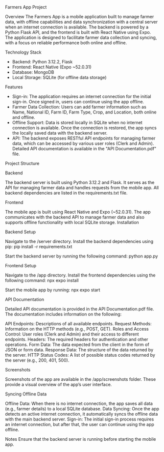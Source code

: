 Farmers App Project

Overview
The Farmers App is a mobile application built to manage farmer data, with offline capabilities and data synchronization with a central server when an internet connection is available. The backend is powered by a Python Flask API, and the frontend is built with React Native using Expo. The application is designed to facilitate farmer data collection and syncing, with a focus on reliable performance both online and offline.


Technology Stack
- Backend: Python 3.12.2, Flask
- Frontend: React Native (Expo ~52.0.31)
- Database: MongoDB
- Local Storage: SQLite (for offline data storage)


Features
- Sign-in: The application requires an internet connection for the initial sign-in. Once signed in, users can continue using the app offline.
- Farmer Data Collection: Users can add farmer information such as Name, National ID, Farm ID, Farm Type, Crop, and Location, both online and offline.
- Offline Support: Data is stored locally in SQLite when no internet connection is available. Once the connection is restored, the app syncs the locally saved data with the backend server.
- API: The backend exposes RESTful API endpoints for managing farmer data, which can be accessed by various user roles (Clerk and Admin). Detailed API documentation is available in the "API Documentation.pdf" file.



Project Structure


Backend

The backend server is built using Python 3.12.2 and Flask. It serves as the API for managing farmer data and handles requests from the mobile app. All backend dependencies are listed in the requirements.txt file.


Frontend

The mobile app is built using React Native and Expo (~52.0.31). The app communicates with the backend API to manage farmer data and also supports offline functionality with local SQLite storage.
Installation


Backend Setup

Navigate to the /server directory.
Install the backend dependencies using pip:
pip install -r requirements.txt

Start the backend server by running the following command:
python app.py

Frontend Setup

Navigate to the /app directory.
Install the frontend dependencies using the following command:
npx expo install

Start the mobile app by running:
npx expo start



API Documentation

Detailed API documentation is provided in the API Documentation.pdf file. The documentation includes information on the following:

API Endpoints: Descriptions of all available endpoints.
Request Methods: Information on the HTTP methods (e.g., POST, GET).
Roles and Access Control: User roles (Clerk and Admin) and their access to different endpoints.
Headers: The required headers for authentication and other operations.
Form Data: The data expected from the client in the form of JSON or form data.
Response Data: The structure of the data returned by the server.
HTTP Status Codes: A list of possible status codes returned by the server (e.g., 200, 401, 500).



Screenshots

Screenshots of the app are available in the /app/screenshots folder. These provide a visual overview of the app’s user interface.



Syncing Offline Data

Offline Data: When there is no internet connection, the app saves all data (e.g., farmer details) to a local SQLite database.
Data Syncing: Once the app detects an active internet connection, it automatically syncs the offline data with the main backend server.
Sign-in: The initial sign-in process requires an internet connection, but after that, the user can continue using the app offline.



Notes
Ensure that the backend server is running before starting the mobile app.
